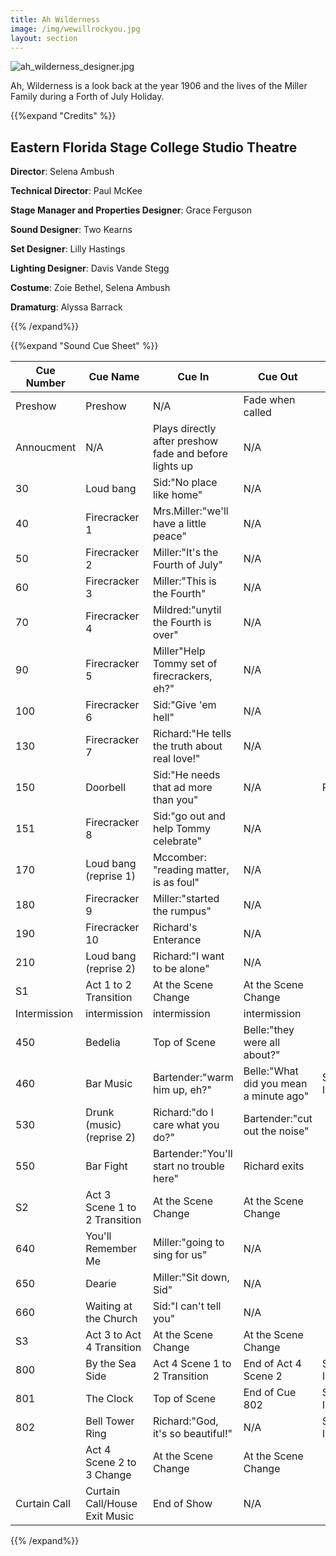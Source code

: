 ```yaml
---
title: Ah Wilderness
image: /img/wewillrockyou.jpg
layout: section
---
```


![ah_wilderness_designer.jpg](/ah_wilderness_designer.jpg)

Ah, Wilderness is a look back at the year 1906 and the lives of the Miller Family during a Forth of July Holiday.

{{%expand "Credits" %}}

## Eastern Florida Stage College Studio Theatre

**Director**: Selena Ambush

**Technical Director**: Paul McKee

**Stage Manager and Properties Designer**: Grace Ferguson

**Sound Designer**: Two Kearns

**Set Designer**: Lilly Hastings

**Lighting Designer**: Davis Vande Stegg

**Costume**: Zoie Bethel, Selena Ambush

**Dramaturg**: Alyssa Barrack

{{% /expand%}}

{{%expand "Sound Cue Sheet" %}}

| Cue Number   | Cue Name  | Cue In | Cue Out| Notes   | Page # |
| ------------ | ----------------------------- | ------------------------------------------------------ | -------------------------------------- | ------------------- | ------ |
| Preshow  | Preshow   | N/A| Fade when called   | | N/A|
| Annoucment   | N/A   | Plays directly after preshow fade and before lights up | N/A| | N/A|
| 30   | Loud bang | Sid:"No place like home"   | N/A| | 3  |
| 40   | Firecracker 1 | Mrs.Miller:"we'll have a little peace" | N/A| | 4  |
| 50   | Firecracker 2 | Miller:"It's the Fourth of July"   | N/A| | 5  |
| 60   | Firecracker 3 | Miller:"This is the Fourth"| N/A| | 6  |
| 70   | Firecracker 4 | Mildred:"unytil the Fourth is over"| N/A| | 7  |
| 90   | Firecracker 5 | Miller"Help Tommy set of firecrackers, eh?"| N/A| | 9  |
| 100  | Firecracker 6 | Sid:"Give 'em hell"| N/A| | 10 |
| 130  | Firecracker 7 | Richard:"He tells the truth about real love!"  | N/A| | 13 |
| 150  | Doorbell  | Sid:"He needs that ad more than you"   | N/A| Practical   | 15 |
| 151  | Firecracker 8 | Sid:"go out and help Tommy celebrate"  | N/A| | 15 |
| 170  | Loud bang (reprise 1) | Mccomber: "reading matter, is as foul" | N/A| | 17 |
| 180  | Firecracker 9 | Miller:"started the rumpus"| N/A| | 18 |
| 190  | Firecracker 10| Richard's Enterance| N/A| | 19 |
| 210  | Loud bang (reprise 2) | Richard:"I want to be alone"   | N/A| | 21 |
| S1   | Act 1 to 2 Transition | At the Scene Change| At the Scene Change| | N/A|
| Intermission | intermission  | intermission   | intermission   | | N/A|
| 450  | Bedelia   | Top of Scene   | Belle:"they were all about?"   | | 45-46  |
| 460  | Bar Music | Bartender:"warm him up, eh?"   | Belle:"What did you mean a minute ago" | Special Instruction | 46-51  |
| 530  | Drunk (music) (reprise 2) | Richard:"do I care what you do?"   | Bartender:"cut out the noise"  | | 53-54  |
| 550  | Bar Fight | Bartender:"You'll start no trouble here"   | Richard exits  | | 55 |
| S2   | Act 3 Scene 1 to 2 Transition | At the Scene Change| At the Scene Change| | N/A|
| 640  | You'll Remember Me| Miller:"going to sing for us"  | N/A| | 64 |
| 650  | Dearie| Miller:"Sit down, Sid" | N/A| | 65 |
| 660  | Waiting at the Church | Sid:"I can't tell you" | N/A| | 66 |
| S3   | Act 3 to Act 4 Transition | At the Scene Change| At the Scene Change| | N/A|
| 800  | By the Sea Side   | Act 4 Scene 1 to 2 Transition  | End of Act 4 Scene 2   | Special Instruction | 80-92  |
| 801  | The Clock | Top of Scene   | End of Cue 802 | Special Instruction | 80-81  |
| 802  | Bell Tower Ring   | Richard:"God, it's so beautiful!"  | N/A| Special Instruction | 80 |
|  | Act 4 Scene 2 to 3 Change | At the Scene Change| At the Scene Change| | N/A|
| Curtain Call | Curtain Call/House Exit Music | End of Show| N/A| | N/A|

{{% /expand%}}
